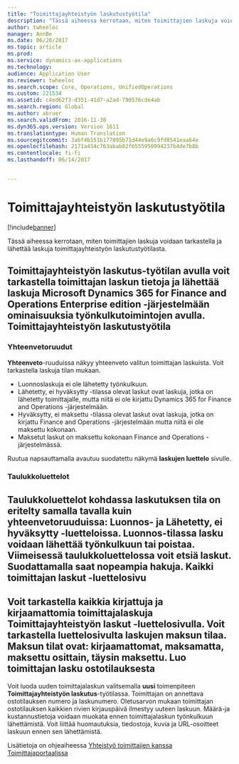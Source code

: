 ```yaml
---
title: "Toimittajayhteistyön laskutustyötila"
description: "Tässä aiheessa kerrotaan, miten toimittajien laskuja voidaan tarkastella ja lähettää laskuja toimittajayhteistyön laskutustyötilasta."
author: twheeloc
manager: AnnBe
ms.date: 06/20/2017
ms.topic: article
ms.prod: 
ms.service: dynamics-ax-applications
ms.technology: 
audience: Application User
ms.reviewer: twheeloc
ms.search.scope: Core, Operations, UnifiedOperations
ms.custom: 221534
ms.assetid: c4ed62f3-d351-41d7-a2ad-790576cde4ab
ms.search.region: Global
ms.author: abruer
ms.search.validFrom: 2016-11-30
ms.dyn365.ops.version: Version 1611
ms.translationtype: Human Translation
ms.sourcegitcommit: 3abf4b151b177095b71d44e9a6c9fd8541eaa64e
ms.openlocfilehash: 2171a454c763abab82f6555950994237b4de7b8b
ms.contentlocale: fi-fi
ms.lasthandoff: 06/14/2017


---
```


# Toimittajayhteistyön laskutustyötila
<a id="vendor-collaboration-invoicing-workspace" class="xliff"></a>

[!include[banner](../includes/banner.md)]


Tässä aiheessa kerrotaan, miten toimittajien laskuja voidaan tarkastella ja lähettää laskuja toimittajayhteistyön laskutustyötilasta.

**Toimittajayhteistyön laskutus**-työtilan avulla voit tarkastella toimittajan laskun tietoja ja lähettää laskuja Microsoft Dynamics 365 for Finance and Operations Enterprise edition -järjestelmään ominaisuuksia työnkulkutoimintojen avulla.
Toimittajayhteistyön laskutustyötila
----------------------------------------

### Yhteenvetoruudut
<a id="summary-tiles" class="xliff"></a>

**Yhteenveto**-ruuduissa näkyy yhteenveto valitun toimittajan laskuista. Voit tarkastella laskuja tilan mukaan.
-   Luonnoslaskuja ei ole lähetetty työnkulkuun.
-   Lähetetty, ei hyväksytty -tilassa olevat laskut ovat laskuja, jotka on lähetetty toimittajalle, mutta niitä ei ole kirjattu Dynamics 365 for Finance and Operations -järjestelmään.
-   Hyväksytty, ei maksettu -tilassa olevat laskut ovat laskuja, jotka on kirjattu Finance and Operations -järjestelmään mutta niitä ei ole maksettu kokonaan.
-   Maksetut laskut on maksettu kokonaan Finance and Operations -järjestelmässä.

Ruutua napsauttamalla avautuu suodatettu näkymä **laskujen luettelo** sivulle.
### Taulukkoluettelot
<a id="tabular-lists" class="xliff"></a>

**Taulukkoluettelot** kohdassa laskutuksen tila on eritelty samalla tavalla kuin yhteenvetoruuduissa: Luonnos- ja Lähetetty, ei hyväksytty -luetteloissa. Luonnos-tilassa lasku voidaan lähettää työnkulkuun tai poistaa. Viimeisessä taulukkoluettelossa voit etsiä laskut. Suodattamalla saat nopeampia hakuja.
Kaikki toimittajan laskut -luettelosivu
-----------------------------

Voit tarkastella kaikkia kirjattuja ja kirjaamattomia toimittajalaskuja **Toimittajayhteistyön laskut** -luettelosivulla. Voit tarkastella luettelosivulta laskujen maksun tilaa. Maksun tilat ovat: kirjaamattomat, maksamatta, maksettu osittain, täysin maksettu.
Luo toimittajan lasku ostotilauksesta
--------------------------------------------

Voit luoda uuden toimittajalaskun valitsemalla **uusi** toimenpiteen **Toimittajayhteistyön laskutus**-työtilassa. Toimittajan on annettava ostotilauksen numero ja laskunumero. Oletusarvon mukaan toimittajan ostotilauksen kaikkien rivien kirjauspäivä ilmestyy uuteen laskuun. Määrä-ja kustannustietoja voidaan muokata ennen toimittajalaskun työnkulkuun lähettämistä. Voit liittää huomautuksia, tiedostoja, kuvia ja URL-osoitteet laskuun ennen sen lähettämistä.



Lisätietoja on ohjeaiheessa [Yhteistyö toimittajien kanssa Toimittajaportaalissa](/dynamics365/unified-operations/supply-chain/procurement/collaborate-vendors-vendor-portal)




